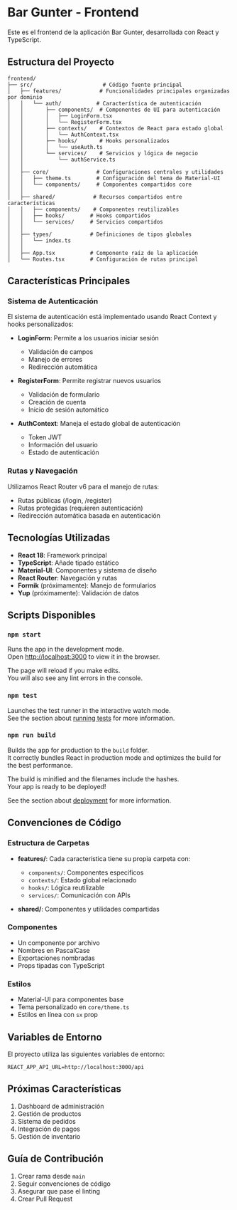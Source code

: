 # Bar Gunter - Frontend

Este es el frontend de la aplicación Bar Gunter, desarrollada con React y TypeScript.

## Estructura del Proyecto

```
frontend/
├── src/                      # Código fuente principal
│   ├── features/            # Funcionalidades principales organizadas por dominio
│   │   └── auth/           # Característica de autenticación
│   │       ├── components/  # Componentes de UI para autenticación
│   │       │   ├── LoginForm.tsx
│   │       │   └── RegisterForm.tsx
│   │       ├── contexts/    # Contextos de React para estado global
│   │       │   └── AuthContext.tsx
│   │       ├── hooks/       # Hooks personalizados
│   │       │   └── useAuth.ts
│   │       └── services/    # Servicios y lógica de negocio
│   │           └── authService.ts
│   │
│   ├── core/               # Configuraciones centrales y utilidades
│   │   ├── theme.ts        # Configuración del tema de Material-UI
│   │   └── components/     # Componentes compartidos core
│   │
│   ├── shared/            # Recursos compartidos entre características
│   │   ├── components/    # Componentes reutilizables
│   │   ├── hooks/        # Hooks compartidos
│   │   └── services/     # Servicios compartidos
│   │
│   ├── types/            # Definiciones de tipos globales
│   │   └── index.ts
│   │
│   ├── App.tsx           # Componente raíz de la aplicación
│   └── Routes.tsx        # Configuración de rutas principal
```

## Características Principales

### Sistema de Autenticación

El sistema de autenticación está implementado usando React Context y hooks personalizados:

- **LoginForm**: Permite a los usuarios iniciar sesión
  - Validación de campos
  - Manejo de errores
  - Redirección automática

- **RegisterForm**: Permite registrar nuevos usuarios
  - Validación de formulario
  - Creación de cuenta
  - Inicio de sesión automático

- **AuthContext**: Maneja el estado global de autenticación
  - Token JWT
  - Información del usuario
  - Estado de autenticación

### Rutas y Navegación

Utilizamos React Router v6 para el manejo de rutas:

- Rutas públicas (/login, /register)
- Rutas protegidas (requieren autenticación)
- Redirección automática basada en autenticación

## Tecnologías Utilizadas

- **React 18**: Framework principal
- **TypeScript**: Añade tipado estático
- **Material-UI**: Componentes y sistema de diseño
- **React Router**: Navegación y rutas
- **Formik** (próximamente): Manejo de formularios
- **Yup** (próximamente): Validación de datos

## Scripts Disponibles

### `npm start`

Runs the app in the development mode.\
Open [http://localhost:3000](http://localhost:3000) to view it in the browser.

The page will reload if you make edits.\
You will also see any lint errors in the console.

### `npm test`

Launches the test runner in the interactive watch mode.\
See the section about [running tests](https://facebook.github.io/create-react-app/docs/running-tests) for more information.

### `npm run build`

Builds the app for production to the `build` folder.\
It correctly bundles React in production mode and optimizes the build for the best performance.

The build is minified and the filenames include the hashes.\
Your app is ready to be deployed!

See the section about [deployment](https://facebook.github.io/create-react-app/docs/deployment) for more information.

## Convenciones de Código

### Estructura de Carpetas

- **features/**: Cada característica tiene su propia carpeta con:
  - `components/`: Componentes específicos
  - `contexts/`: Estado global relacionado
  - `hooks/`: Lógica reutilizable
  - `services/`: Comunicación con APIs

- **shared/**: Componentes y utilidades compartidas

### Componentes

- Un componente por archivo
- Nombres en PascalCase
- Exportaciones nombradas
- Props tipadas con TypeScript

### Estilos

- Material-UI para componentes base
- Tema personalizado en `core/theme.ts`
- Estilos en línea con `sx` prop

## Variables de Entorno

El proyecto utiliza las siguientes variables de entorno:

```env
REACT_APP_API_URL=http://localhost:3000/api
```

## Próximas Características

1. Dashboard de administración
2. Gestión de productos
3. Sistema de pedidos
4. Integración de pagos
5. Gestión de inventario

## Guía de Contribución

1. Crear rama desde `main`
2. Seguir convenciones de código
3. Asegurar que pase el linting
4. Crear Pull Request
